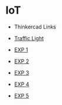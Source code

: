 
# IoT

- Thinkercad Links

- [Traffic 
Light](https://www.tinkercad.com/things/lQL3QABvq5C-amazing-tumelo-inari/editel?sharecode=dl5FwexEvxvDSESmrRW4Q3MdvZB_ZLekqD0V1Z4d0M4)

- [EXP 1 
](https://www.tinkercad.com/things/3n80UVg61YA-mighty-krunk/editel?sharecode=9WkJo_s8vRqxblPjJzfWBsyqWt2OQcV8EADpZ94nLlQ ) 

- [EXP 2 
](https://www.tinkercad.com/things/5C56hq2eWuY-daring-inari-esboo/editel?sharecode=fEAf9V1PEk_TkG8ci6alR5mPCOhM5qrqDFY2Nd0lrtc ) 

- [EXP 3 
](https://www.tinkercad.com/things/cxaLSszpbZh-daring-gaaris/editel?sharecode=9yxPaPIuOiD-ptTRhnkUUwzihaSYN1NmVW39bfMWYvY ) 

- [EXP 4 ]( 
https://www.tinkercad.com/things/0SWe1wmsMGf-exquisite-fyyran/editel?sharecode=93xHjN6rxTKq0Zevbe6Z2TRu0wKd_eQydzgzE3HBhPw ) 

- [EXP 5 ](https://www.tinkercad.com/things/eBYuRmKIRN4-brave-habbi-tumelo/editel?sharecode=Wm1uEOxKc4q_9DzhQGEQap1X9giXR8x3ieLUD-ixsZw) 
